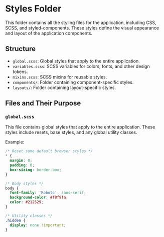 # Styles Folder

This folder contains all the styling files for the application, including CSS, SCSS, and styled-components. These styles define the visual appearance and layout of the application components.

## Structure

- `global.scss`: Global styles that apply to the entire application.
- `variables.scss`: SCSS variables for colors, fonts, and other design tokens.
- `mixins.scss`: SCSS mixins for reusable styles.
- `components/`: Folder containing component-specific styles.
- `layouts/`: Folder containing layout-specific styles.

## Files and Their Purpose

### `global.scss`

This file contains global styles that apply to the entire application. These styles include resets, base styles, and any global utility classes.

Example:

```scss
/* Reset some default browser styles */
* {
  margin: 0;
  padding: 0;
  box-sizing: border-box;
}

/* Body styles */
body {
  font-family: 'Roboto', sans-serif;
  background-color: #f8f9fa;
  color: #212529;
}

/* Utility classes */
.hidden {
  display: none !important;
}
```
